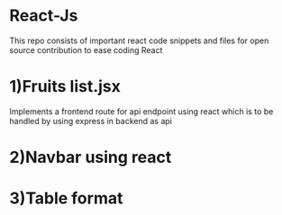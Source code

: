 # React-Js

This repo consists of important react code snippets and files for open source contribution to ease coding React
# 1)Fruits list.jsx
Implements a frontend route for api endpoint using react which is to be handled by using express in backend as api
# 2)Navbar using react
# 3)Table format


